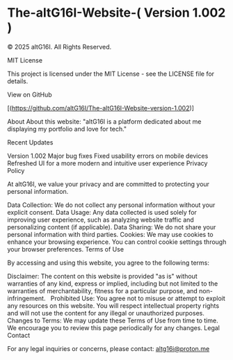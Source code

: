 # The-altG16I-Website-( Version 1.002 )
© 2025 altG16I. All Rights Reserved.

MIT License

This project is licensed under the MIT License - see the LICENSE file for details.

View on GitHub

[(https://github.com/altG16I/The-altG16I-Website-version-1.002)]

About
About this website:
"altG16I is a platform dedicated about me displaying my portfolio and love for tech."

Recent Updates

Version 1.002
Major bug fixes
Fixed usability errors on mobile devices
Refreshed UI for a more modern and intuitive user experience
Privacy Policy

At altG16I, we value your privacy and are committed to protecting your personal information.

Data Collection:
We do not collect any personal information without your explicit consent.
Data Usage: Any data collected is used solely for improving user experience, such as analyzing website traffic and personalizing content (if applicable).
Data Sharing: We do not share your personal information with third parties.
Cookies: We may use cookies to enhance your browsing experience. You can control cookie settings through your browser preferences.
Terms of Use

By accessing and using this website, you agree to the following terms:

Disclaimer:
The content on this website is provided "as is" without warranties of any kind, express or implied, including but not limited to the warranties of merchantability, fitness for a particular purpose, and non-infringement.   
Prohibited Use: You agree not to misuse or attempt to exploit any resources on this website. You will respect intellectual property rights and will not use the content for any illegal or unauthorized purposes.
Changes to Terms: We may update these Terms of Use from time to time. We encourage you to review this page periodically for any changes.
Legal Contact

For any legal inquiries or concerns, please contact:
altg16i@proton.me
